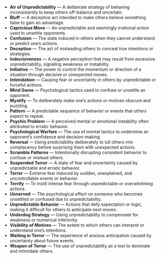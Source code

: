 - **Air of Unpredictability** — A deliberate strategy of behaving inconsistently to keep others off-balance and uncertain.  
- **Bluff** — A deceptive act intended to make others believe something false to gain an advantage.  
- **Capricious Move** — An unpredictable and seemingly irrational action used to unsettle opponents.  
- **Confusion** — The state induced in others when they cannot understand or predict one’s actions.  
- **Deception** — The act of misleading others to conceal true intentions or strategies.  
- **Indecisiveness** — A negative perception that may result from excessive unpredictability, signaling weakness or instability.  
- **Initiative** — The power to control the momentum or direction of a situation through decisive or unexpected moves.  
- **Intimidation** — Causing fear or uncertainty in others by unpredictable or forceful actions.  
- **Mind Game** — Psychological tactics used to confuse or unsettle an opponent.  
- **Mystify** — To deliberately make one’s actions or motives obscure and puzzling.  
- **Pattern** — A predictable sequence of behavior or events that others expect to repeat.  
- **Psychic Problem** — A perceived mental or emotional instability often attributed to erratic behavior.  
- **Psychological Warfare** — The use of mental tactics to undermine an opponent’s confidence and decision-making.  
- **Reversal** — Using predictability deliberately to lull others into complacency before surprising them with unexpected actions.  
- **Scramble Patterns** — Intentionally disrupting consistent behavior to confuse or mislead others.  
- **Suspended Terror** — A state of fear and uncertainty caused by unpredictable and erratic behavior.  
- **Terror** — Extreme fear induced by sudden, unexplained, and uncontrollable events or behavior.  
- **Terrify** — To instill intense fear through unpredictable or overwhelming actions.  
- **Unnerved** — The psychological effect on someone who becomes unsettled or confused due to unpredictability.  
- **Unpredictable Behavior** — Actions that defy expectation or logic, making it difficult for others to anticipate next moves.  
- **Underdog Strategy** — Using unpredictability to compensate for weakness or numerical inferiority.  
- **Visibility of Motives** — The extent to which others can interpret or understand one’s intentions.  
- **Waiting in Terror** — The experience of anxious anticipation caused by uncertainty about future events.  
- **Weapon of Terror** — The use of unpredictability as a tool to dominate and intimidate others.
